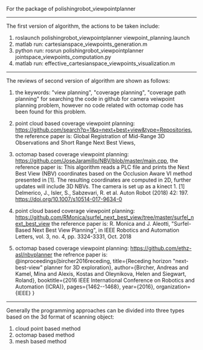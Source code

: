 For the package of polishingrobot_viewpointplanner

------------------------------------------------------------------------------------------
The first version of algorithm, the actions to be taken include:
1. roslaunch polishingrobot_viewpointplanner viewpoint_planning.launch
2. matlab run: cartesianspace_viewpoints_generation.m
3. python run: rosrun polishingrobot_viewpointplanner jointspace_viewpoints_computation.py
4. matlab run: effective_cartesianspace_viewpoints_visualization.m


-------------------------------------------------------------------------------------------
The reviews of second version of algorithm are shown as follows:

1. the keywords: "view planning", "coverage planning", "coverage path planning" for searching the code in github for camera veiwpoint planning problem, however no code related with octomap code has been found for this problem.

2. point cloud based coverage viewpoint planning: https://github.com/search?p=1&q=next+best+view&type=Repositories, the reference paper is: 
Global Registration of Mid-Range 3D Observations and Short Range Next Best Views,

3. octomap based coverage viewpoint planning: https://github.com/JoseJaramillo/NBV/blob/master/main.cpp, the reference paper is: 
This algorithm reads a PLC file and prints the Next Best View (NBV) coordinates based on the Occlusion Aware VI method presented in [1]. The resulting coordinates are computed in 2D, further updates will include 3D NBVs. The camera is set up as a kinect 1.
[1] Delmerico, J., Isler, S., Sabzevari, R. et al. Auton Robot (2018) 42: 197. https://doi.org/10.1007/s10514-017-9634-0

4. point cloud based coverage viewpoint planning: https://github.com/RMonica/surfel_next_best_view/tree/master/surfel_next_best_view
the reference paper is: R. Monica and J. Aleotti, "Surfel-Based Next Best View Planning", in IEEE Robotics and Automation Letters, vol. 3, no. 4, pp. 3324-3331, Oct. 2018

5. octomap based coverage viewpoint planning: https://github.com/ethz-asl/nbvplanner
the refrence paper is: @inproceedings{bircher2016receding, title={Receding horizon "next-best-view" planner for 3D exploration}, author={Bircher, Andreas and Kamel, Mina and Alexis, Kostas and Oleynikova, Helen and Siegwart, Roland}, booktitle={2016 IEEE International Conference on Robotics and Automation (ICRA)}, pages={1462--1468}, year={2016}, organization={IEEE} }

-----------------------------------------------------------------------------------------------
Generally the programming approaches can be divided into three types based on the 3d format of scanning object:
1. cloud point based method 
2. octomap based method
3. mesh based method 









 


























